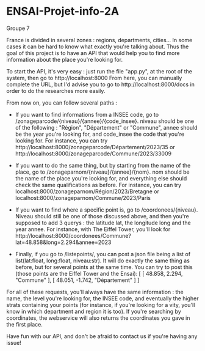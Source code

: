 # ENSAI-Projet-info-2A
Groupe 7

France is divided in several zones : regions, departments, cities... In some cases it can be hard to know what exactly you're talking about.
Thus the goal of this project is to have an API that would help you to find more information about the place you're looking for.

To start the API, it's very easy : just run the file "app.py", at the root of the system, then go to http://localhost:8000
From here, you can manually complete the URL, but I'd advise you to go to http://localhost:8000/docs in order to do the researches more easily.

From now on, you can follow several paths :

- If you want to find informations from a INSEE code, go to /zonageparcode/{niveau}/{annee}/{code_insee}. niveau should be one of the following :
 "Région", "Département" or "Commune", annee should be the year you're looking for, and code_insee the code that you're looking for.
 For instance, you can try http://localhost:8000/zonageparcode/Département/2023/35 or http://localhost:8000/zonageparcode/Commune/2023/33009

- If you want to do the same thing, but by starting from the name of the place, go to /zonageparnom/{niveau}/{annee}/{nom}. nom should be the name of the place you're looking for,
and everything else should check the same qualifications as before.
For instance, you can try localhost:8000/zonageparnom/Région/2023/Bretagne or localhost:8000/zonageparnom/Commune/2023/Paris

- If you want to find where a specific point is, go to /coordonees/{niveau}. Niveau should still be one of those discussed above, and then you're supposed to add 3 querys :
the latitude lat, the longitude long and the year annee.
For instance, with The Eiffel Tower, you'll look for http://localhost:8000/coordonees/Commune?lat=48.858&long=2.294&annee=2023

- Finally, if you go to /listepoints/, you can post a json file being a list of list(lat:float, long:float, niveau:str). It will do exactly the same thing as before, but for several points at the same time.
You can try to post this (those points are the Eiffel Tower and the Ensai):
[
    [
        48.858,
        2.294,
        "Commune"
    ],
    [
        48.051,
        -1.742,
        "Département"
    ]
]

For all of these requests, you'll always have the same information : the name, the level you're looking for, the INSEE code, and eventually the higher strats containing your points (for instance, if you're looking for a vity, you'll know in which department and region it is too). If you're searching by coordinates, the webservice will also returns the coordinates you gave in the first place.

Have fun with our API, and don't be afraid to contact us if you're having any issue!
